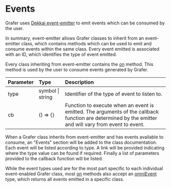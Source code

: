 # Events

Grafer uses [Dekkai event-emitter](https://dekkai-data.github.io/event-emitter) to emit events which can be consumed by the user.

In summary, event-emitter allows Grafer classes to inherit from an event-emitter class, which contains methods which can be used to emit and consume events within the same class. Every event emitted is associated with an ID, which identifies the type of event emitted.

Every class inheriting from event-emitter contains the [on](https://dekkai-data.github.io/event-emitter/classes/eventemitter.html#on) method. This method is used by the user to consume events generated by Grafer.

| Parameter | Type | Description |
| :--- | :--- | :--- |
| type | symbol \| string | Identifier of the type of event to listen to. |
| cb | () => {} | Function to execute when an event is emitted. The arguments of the callback function are determined by the emitter and will vary from event to event. |

When a Grafer class inherits from event-emitter and has events available to consume, an "Events" section will be added to the class documentation. Each event will be listed according to type. A link will be provided indicating where the type value can be found if required. Finally a list of parameters provided to the callback function will be listed.

While the event types used are for the most part specific to each individual event-enabled Grafer class, most [on](https://dekkai-data.github.io/event-emitter/classes/eventemitter.html#on) methods also accept an [omniEvent](https://dekkai-data.github.io/event-emitter/classes/eventemitter.html#omnievent) type, which returns all events emitted in a specific class.
